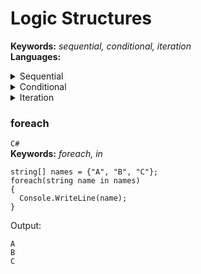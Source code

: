 # Logic Structures

**Keywords:** _sequential, conditional, iteration_   
**Languages:**

<details>
  <summary> Sequential </summary>   
 
  **Keywords:**   
  **Description:**   
  **Examples:**   
  **Remarks:**   
  
</details>

<details>
  <summary> Conditional </summary>   
 
  **Keywords:** _if, else, else if, selection_    
  **Description:**   
  **Examples:**   
  **Remarks:**   
  
</details>

<details>
  <summary> Iteration </summary>   
 
  **Keywords:** _for, while, loop, repetition_   
  **Description:**   
  **Examples:**   
  **Remarks:**   
  
</details>

### foreach

`C#`    
**Keywords:** _foreach, in_
```
string[] names = {"A", "B", "C"};
foreach(string name in names)
{
  Console.WriteLine(name);
}
```

Output:
```
A
B
C
```

### 
